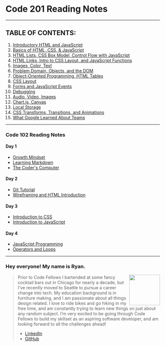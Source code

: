 <!-- These are my reading notes for Code 201 and Code 102 -->

# **Code 201 Reading Notes**

- - -

## **TABLE OF CONTENTS:**

1. [Introductory HTML and JavaScript](code201/class-01.md)
2. [Basics of HTML, CSS, & JavaScript](code201/class-02.md)
3. [HTML Lists, CSS Box Model, Control Flow with JavaScript](code201/class-03.md)
4. [HTML Links, Intro to CSS Layout, and JavaScript Functions](code201/class-04.md)
5. [Images, Color, Text](code201/class-05.md)
6. [Problem Domain, Objects, and the DOM](code201/class-06.md)
7. [Object-Oriented Programming, HTML Tables](code201/class-07.md)
8. [CSS Layout](code201/class-08.md)
9. [Forms and JavaScript Events](code201/class-09.md)
10. [Debugging](code201/class-10.md)
11. [Audio, Video, Images](code201/class-11.md)
12. [Chart.js, Canvas](code201/class-12.md)
13. [Local Storage](code201/class-13.md)
14. [CSS Transforms, Transitions, and Animations](code201/class-14.md)
15. [What Google Learned About Teams](code201/class-15.md)

- - -

### **Code 102 Reading Notes**

#### Day 1

- [Growth Mindset](code102/growthmindset.md)
- [Learning Markdown](code102/markdown.md)
- [The Coder's Computer](code102/coderscomputer.md)

#### Day 2

- [Git Tutorial](code102/gittutorial.md)
- [Wireframing and HTML Introduction](code102/html-intro.md)

#### Day 3

- [Introduction to CSS](code102/whatiscss.md)
- [Introduction to JavaScript](code102/jsintro.md)

#### Day 4

- [JavaScript Programming](code102/javascript.md)
- [Operators and Loops](code102/operatorsloops.md)

- - -

### **Hey everyone! My name is Ryan.**

><img src="https://avatars.githubusercontent.com/u/86586274?v=4" style="float: right;" width="100" height="100">

>Prior to Code Fellows I bartended at some fancy cocktail bars out in Chicago for nearly a decade, but I've recently moved to Seattle to pursue a career change into tech. My education background is in furniture making, and I am passionate about all things design related. I love to ride bikes and go hiking in my free time, and am constantly trying to learn new things on just about any random subject. I’m very excited to be going through Code Fellows to build my skillset as an aspiring software developer, and am looking forward to all the challenges ahead!
>- [LinkedIn](https://www.linkedin.com/in/ryanemmans/)
>- [GitHub](https://github.com/ryanemmans)
